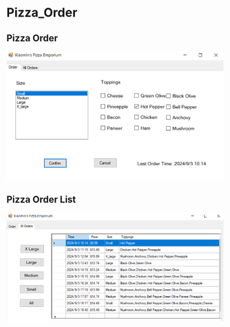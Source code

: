 # Pizza_Order
## Pizza Order
![](./screenshots/pizzaOrder.png)
## Pizza Order List
![](./screenshots/orderList.png)
